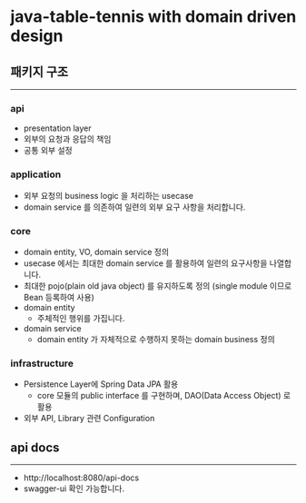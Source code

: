 # java-table-tennis with domain driven design

## 패키지 구조

---

### api

- presentation layer
- 외부의 요청과 응답의 책임
- 공통 외부 설정

### application

- 외부 요청의 business logic 을 처리하는 usecase
- domain service 를 의존하여 일련의 외부 요구 사항을 처리합니다.

### core

- domain entity, VO, domain service 정의
- usecase 에서는 최대한 domain service 를 활용하여 일련의 요구사항을 나열합니다.
- 최대한 pojo(plain old java object) 를 유지하도록 정의 (single module 이므로 Bean 등록하여 사용)
- domain entity
  - 주체적인 행위를 가집니다.
- domain service
  - domain entity 가 자체적으로 수행하지 못하는 domain business 정의

### infrastructure

- Persistence Layer에 Spring Data JPA 활용
  - core 모듈의 public interface 를 구현하며, DAO(Data Access Object) 로 활용
- 외부 API, Library 관련 Configuration

## api docs

---

- http://localhost:8080/api-docs
- swagger-ui 확인 가능합니다.
